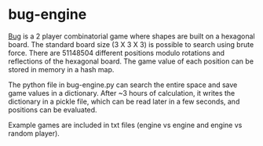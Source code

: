 # bug-engine
[Bug](https://boardgamegeek.com/boardgame/240835/bug) is a 2 player combinatorial game where shapes are built on a hexagonal board. The standard board size (3 X 3 X 3) is possible to search using brute force. There are 51148504 different positions modulo rotations and reflections of the hexagonal board. The game value of each position can be stored in memory in a hash map.

The python file in bug-engine.py can search the entire space and save game values in a dictionary. After ~3 hours of calculation, it writes the dictionary in a pickle file, which can be read later in a few seconds, and positions can be evaluated.

Example games are included in txt files (engine vs engine and engine vs random player).
